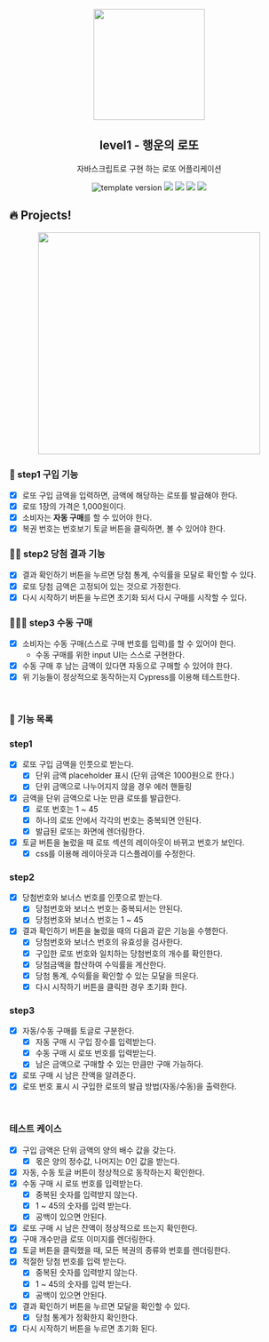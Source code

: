 <p align="middle" >
  <img width="200px;" src="./src/images/lotto_ball.png"/>
</p>
<h2 align="middle">level1 - 행운의 로또</h2>
<p align="middle">자바스크립트로 구현 하는 로또 어플리케이션</p>
<p align="middle">
<img src="https://img.shields.io/badge/version-1.0.0-blue?style=flat-square" alt="template version"/>
<img src="https://img.shields.io/badge/language-html-red.svg?style=flat-square"/>
<img src="https://img.shields.io/badge/language-css-blue.svg?style=flat-square"/>
<img src="https://img.shields.io/badge/language-js-yellow.svg?style=flat-square"/>
<a href="https://github.com/daybrush/moveable/blob/master/LICENSE" target="_blank">
  <img src="https://img.shields.io/github/license/daybrush/moveable.svg?style=flat-square&label=license&color=08CE5D"/>
  </a>
</p>

## 🔥 Projects!

<p align="middle">
  <img width="400" src="./src/images/lotto_ui.png">
</p>

### 🎯 step1 구입 기능

- [x] 로또 구입 금액을 입력하면, 금액에 해당하는 로또를 발급해야 한다.
- [x] 로또 1장의 가격은 1,000원이다.
- [x] 소비자는 **자동 구매**를 할 수 있어야 한다.
- [x] 복권 번호는 번호보기 토글 버튼을 클릭하면, 볼 수 있어야 한다.

### 🎯🎯 step2 당첨 결과 기능

- [x] 결과 확인하기 버튼을 누르면 당첨 통계, 수익률을 모달로 확인할 수 있다.
- [x] 로또 당첨 금액은 고정되어 있는 것으로 가정한다.
- [x] 다시 시작하기 버튼을 누르면 초기화 되서 다시 구매를 시작할 수 있다.

### 🎯🎯🎯 step3 수동 구매

- [x] 소비자는 수동 구매(스스로 구매 번호를 입력)를 할 수 있어야 한다.
  - 수동 구매를 위한 input UI는 스스로 구현한다.
- [x] 수동 구매 후 남는 금액이 있다면 자동으로 구매할 수 있어야 한다.
- [x] 위 기능들이 정상적으로 동작하는지 Cypress를 이용해 테스트한다.

<br>

### 💾 기능 목록

### step1

- [x] 로또 구입 금액을 인풋으로 받는다.
  - [x] 단위 금액 placeholder 표시 (단위 금액은 1000원으로 한다.)
  - [x] 단위 금액으로 나누어지지 않을 경우 에러 핸들링
- [x] 금액을 단위 금액으로 나눈 만큼 로또를 발급한다.
  - [x] 로또 번호는 1 ~ 45
  - [x] 하나의 로또 안에서 각각의 번호는 중복되면 안된다.
  - [x] 발급된 로또는 화면에 렌더링한다.
- [x] 토글 버튼을 눌렀을 때 로또 섹션의 레이아웃이 바뀌고 번호가 보인다.
  - [x] css를 이용해 레이아웃과 디스플레이를 수정한다.

### step2

- [x] 당첨번호와 보너스 번호를 인풋으로 받는다.
  - [x] 당첨번호와 보너스 번호는 중복되서는 안된다.
  - [x] 당첨번호와 보너스 번호는 1 ~ 45
- [x] 결과 확인하기 버튼을 눌렀을 때의 다음과 같은 기능을 수행한다.
  - [x] 당첨번호와 보너스 번호의 유효성을 검사한다.
  - [x] 구입한 로또 번호와 일치하는 당첨번호의 개수를 확인한다.
  - [x] 당첨금액을 합산하여 수익률을 계산한다.
  - [x] 당첨 통계, 수익률을 확인할 수 있는 모달을 띄운다.
  - [x] 다시 시작하기 버튼을 클릭한 경우 초기화 한다.

### step3

- [x] 자동/수동 구매를 토글로 구분한다.
  - [x] 자동 구매 시 구입 장수를 입력받는다.
  - [x] 수동 구매 시 로또 번호를 입력받는다.
  - [x] 남은 금액으로 구매할 수 있는 만큼만 구매 가능하다.
- [x] 로또 구매 시 남은 잔액을 알려준다.
- [x] 로또 번호 표시 시 구입한 로또의 발급 방법(자동/수동)을 출력한다.

<br>

### 테스트 케이스

- [x] 구입 금액은 단위 금액의 양의 배수 값을 갖는다.
  - [x] 몫은 양의 정수값, 나머지는 0인 값을 받는다.
- [x] 자동, 수동 토글 버튼이 정상적으로 동작하는지 확인한다.
- [x] 수동 구매 시 로또 번호를 입력받는다.
  - [x] 중복된 숫자를 입력받지 않는다.
  - [x] 1 ~ 45의 숫자를 입력 받는다.
  - [x] 공백이 있으면 안된다.
- [x] 로또 구매 시 남은 잔액이 정상적으로 뜨는지 확인한다.
- [x] 구매 개수만큼 로또 이미지를 렌더링한다.
- [x] 토글 버튼을 클릭했을 때, 모든 복권의 종류와 번호를 렌더링한다.
- [x] 적절한 당첨 번호를 입력 받는다.
  - [x] 중복된 숫자를 입력받지 않는다.
  - [x] 1 ~ 45의 숫자를 입력 받는다.
  - [x] 공백이 있으면 안된다.
- [x] 결과 확인하기 버튼을 누르면 모달을 확인할 수 있다.
  - [x] 당첨 통계가 정확한지 확인한다.
- [x] 다시 시작하기 버튼을 누르면 초기화 된다.
